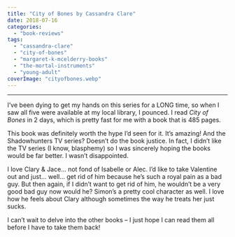 ```yaml
---
title: "City of Bones by Cassandra Clare"
date: 2018-07-16
categories: 
  - "book-reviews"
tags: 
  - "cassandra-clare"
  - "city-of-bones"
  - "margaret-k-mcelderry-books"
  - "the-mortal-instruments"
  - "young-adult"
coverImage: "cityofbones.webp"
---
```


* * *

I’ve been dying to get my hands on this series for a LONG time, so when I saw all five were available at my local library, I pounced. I read _City of Bones_ in 2 days, which is pretty fast for me with a book that is 485 pages.

This book was definitely worth the hype I’d seen for it. It’s amazing! And the Shadowhunters TV series? Doesn’t do the book justice. In fact, I didn’t like the TV series (I know, blasphemy) so I was sincerely hoping the books would be far better. I wasn’t disappointed.

I love Clary & Jace… not fond of Isabelle or Alec. I’d like to take Valentine out and just… well… get rid of him because he’s such a royal pain as a bad guy. But then again, if I didn’t want to get rid of him, he wouldn’t be a very good bad guy now would he? Simon’s a pretty cool character as well. I love how he feels about Clary although sometimes the way he treats her just sucks.

I can’t wait to delve into the other books – I just hope I can read them all before I have to take them back!
